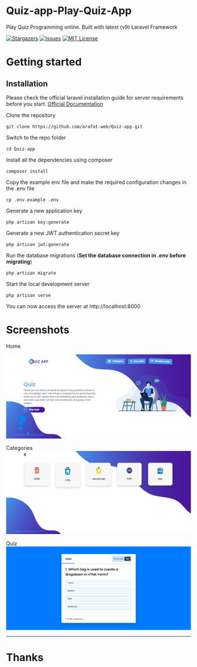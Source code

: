 # Quiz-app-Play-Quiz-App
 Play Quiz Programming online. Built with latest (v9) Laravel Framework

[![Stargazers](https://img.shields.io/github/stars/arafat-web/Quiz-app?style=for-the-badge)](https://github.com/arafat-web/Quiz-app/stargazers)
[![Issues](https://img.shields.io/github/issues/arafat-web/Quiz-app?style=for-the-badge)](https://github.com/arafat-web/Quiz-app)
[![MIT License](https://img.shields.io/github/license/arafat-web/quiz-app?style=for-the-badge)](https://github.com/arafat-web/Quiz-app/issues)



# Getting started

## Installation

Please check the official laravel installation guide for server requirements before you start. [Official Documentation](https://laravel.com/docs/9.x)

Clone the repository

    git clone https://github.com/arafat-web/Quiz-app.git

Switch to the repo folder

    cd Quiz-app

Install all the dependencies using composer

    composer install

Copy the example env file and make the required configuration changes in the .env file

    cp .env.example .env

Generate a new application key

    php artisan key:generate

Generate a new JWT authentication secret key

    php artisan jwt:generate

Run the database migrations (**Set the database connection in .env before migrating**)

    php artisan migrate

Start the local development server

    php artisan serve

You can now access the server at http://localhost:8000

# Screenshots

Home

 ![alt](screenshots/home.png)

Categories
 ![alt](screenshots/categories.png)

 Quiz
 ![alt](screenshots/quiz.png)

 <hr>

 # Thanks
